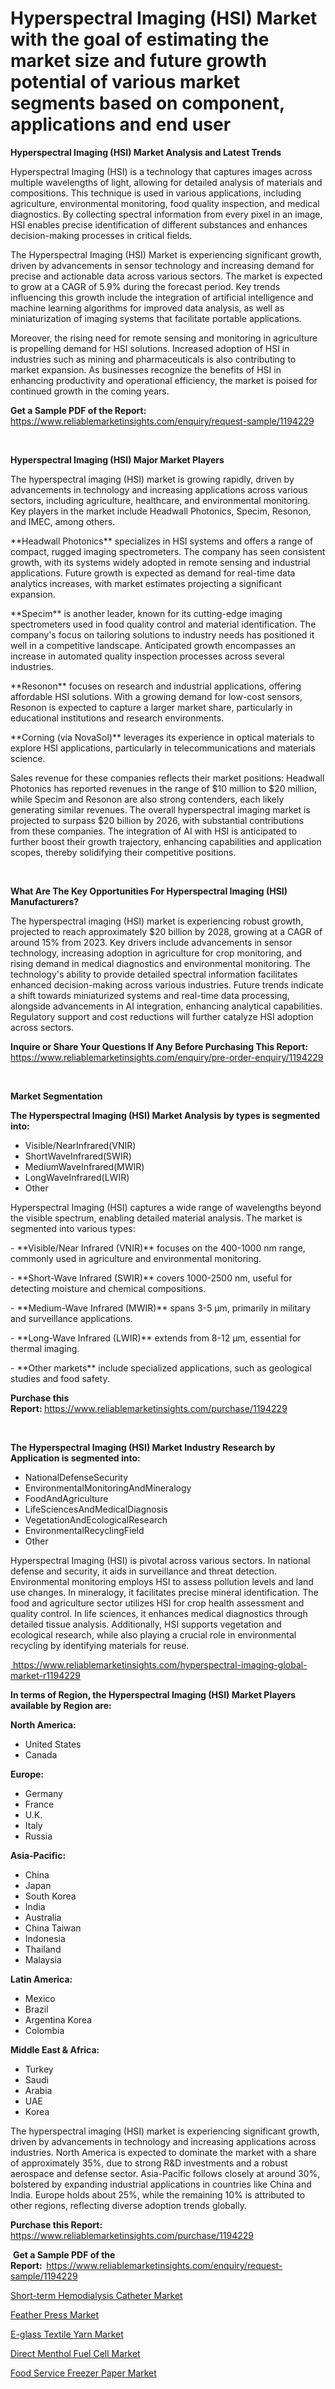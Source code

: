 <p><h1>Hyperspectral Imaging (HSI) Market with the goal of estimating the market size and future growth potential of various market segments based on component, applications and end user</h1></p><p><strong>Hyperspectral Imaging (HSI) Market Analysis and Latest Trends</strong></p>
<p><p>Hyperspectral Imaging (HSI) is a technology that captures images across multiple wavelengths of light, allowing for detailed analysis of materials and compositions. This technique is used in various applications, including agriculture, environmental monitoring, food quality inspection, and medical diagnostics. By collecting spectral information from every pixel in an image, HSI enables precise identification of different substances and enhances decision-making processes in critical fields.</p><p>The Hyperspectral Imaging (HSI) Market is experiencing significant growth, driven by advancements in sensor technology and increasing demand for precise and actionable data across various sectors. The market is expected to grow at a CAGR of 5.9% during the forecast period. Key trends influencing this growth include the integration of artificial intelligence and machine learning algorithms for improved data analysis, as well as miniaturization of imaging systems that facilitate portable applications.</p><p>Moreover, the rising need for remote sensing and monitoring in agriculture is propelling demand for HSI solutions. Increased adoption of HSI in industries such as mining and pharmaceuticals is also contributing to market expansion. As businesses recognize the benefits of HSI in enhancing productivity and operational efficiency, the market is poised for continued growth in the coming years.</p></p>
<p><strong>Get a Sample PDF of the Report:&nbsp;</strong> <a href="https://www.reliablemarketinsights.com/enquiry/request-sample/1194229?utm_campaign=1549&utm_medium=2&utm_source=Github&utm_content=ia&utm_term=11102024&utm_id=hyperspectral-imaging-hsi">https://www.reliablemarketinsights.com/enquiry/request-sample/1194229</a></p>
<p>&nbsp;</p>
<p><strong>Hyperspectral Imaging (HSI) Major Market Players</strong></p>
<p><p>The hyperspectral imaging (HSI) market is growing rapidly, driven by advancements in technology and increasing applications across various sectors, including agriculture, healthcare, and environmental monitoring. Key players in the market include Headwall Photonics, Specim, Resonon, and IMEC, among others.</p><p>**Headwall Photonics** specializes in HSI systems and offers a range of compact, rugged imaging spectrometers. The company has seen consistent growth, with its systems widely adopted in remote sensing and industrial applications. Future growth is expected as demand for real-time data analytics increases, with market estimates projecting a significant expansion.</p><p>**Specim** is another leader, known for its cutting-edge imaging spectrometers used in food quality control and material identification. The company's focus on tailoring solutions to industry needs has positioned it well in a competitive landscape. Anticipated growth encompasses an increase in automated quality inspection processes across several industries.</p><p>**Resonon** focuses on research and industrial applications, offering affordable HSI solutions. With a growing demand for low-cost sensors, Resonon is expected to capture a larger market share, particularly in educational institutions and research environments.</p><p>**Corning (via NovaSol)** leverages its experience in optical materials to explore HSI applications, particularly in telecommunications and materials science.</p><p>Sales revenue for these companies reflects their market positions: Headwall Photonics has reported revenues in the range of $10 million to $20 million, while Specim and Resonon are also strong contenders, each likely generating similar revenues. The overall hyperspectral imaging market is projected to surpass $20 billion by 2026, with substantial contributions from these companies. The integration of AI with HSI is anticipated to further boost their growth trajectory, enhancing capabilities and application scopes, thereby solidifying their competitive positions.</p></p>
<p>&nbsp;</p>
<p><strong>What Are The Key Opportunities For Hyperspectral Imaging (HSI) Manufacturers?</strong></p>
<p><p>The hyperspectral imaging (HSI) market is experiencing robust growth, projected to reach approximately $20 billion by 2028, growing at a CAGR of around 15% from 2023. Key drivers include advancements in sensor technology, increasing adoption in agriculture for crop monitoring, and rising demand in medical diagnostics and environmental monitoring. The technology's ability to provide detailed spectral information facilitates enhanced decision-making across various industries. Future trends indicate a shift towards miniaturized systems and real-time data processing, alongside advancements in AI integration, enhancing analytical capabilities. Regulatory support and cost reductions will further catalyze HSI adoption across sectors.</p></p>
<p><strong>Inquire or Share Your Questions If Any Before Purchasing This Report:</strong> <a href="https://www.reliablemarketinsights.com/enquiry/pre-order-enquiry/1194229?utm_campaign=1549&utm_medium=2&utm_source=Github&utm_content=ia&utm_term=11102024&utm_id=hyperspectral-imaging-hsi">https://www.reliablemarketinsights.com/enquiry/pre-order-enquiry/1194229</a></p>
<p>&nbsp;</p>
<p><strong>Market Segmentation</strong></p>
<p><strong>The Hyperspectral Imaging (HSI) Market Analysis by types is segmented into:</strong></p>
<p><ul><li>Visible/NearInfrared(VNIR)</li><li>ShortWaveInfrared(SWIR)</li><li>MediumWaveInfrared(MWIR)</li><li>LongWaveInfrared(LWIR)</li><li>Other</li></ul></p>
<p><p>Hyperspectral Imaging (HSI) captures a wide range of wavelengths beyond the visible spectrum, enabling detailed material analysis. The market is segmented into various types: </p><p>- **Visible/Near Infrared (VNIR)** focuses on the 400-1000 nm range, commonly used in agriculture and environmental monitoring. </p><p>- **Short-Wave Infrared (SWIR)** covers 1000-2500 nm, useful for detecting moisture and chemical compositions.</p><p>- **Medium-Wave Infrared (MWIR)** spans 3-5 µm, primarily in military and surveillance applications. </p><p>- **Long-Wave Infrared (LWIR)** extends from 8-12 µm, essential for thermal imaging. </p><p>- **Other markets** include specialized applications, such as geological studies and food safety.</p></p>
<p><strong>Purchase this Report:&nbsp;</strong><a href="https://www.reliablemarketinsights.com/purchase/1194229?utm_campaign=1549&utm_medium=2&utm_source=Github&utm_content=ia&utm_term=11102024&utm_id=hyperspectral-imaging-hsi">https://www.reliablemarketinsights.com/purchase/1194229</a></p>
<p>&nbsp;</p>
<p><strong>The Hyperspectral Imaging (HSI) Market Industry Research by Application is segmented into:</strong></p>
<p><ul><li>NationalDefenseSecurity</li><li>EnvironmentalMonitoringAndMineralogy</li><li>FoodAndAgriculture</li><li>LifeSciencesAndMedicalDiagnosis</li><li>VegetationAndEcologicalResearch</li><li>EnvironmentalRecyclingField</li><li>Other</li></ul></p>
<p><p>Hyperspectral Imaging (HSI) is pivotal across various sectors. In national defense and security, it aids in surveillance and threat detection. Environmental monitoring employs HSI to assess pollution levels and land use changes. In mineralogy, it facilitates precise mineral identification. The food and agriculture sector utilizes HSI for crop health assessment and quality control. In life sciences, it enhances medical diagnostics through detailed tissue analysis. Additionally, HSI supports vegetation and ecological research, while also playing a crucial role in environmental recycling by identifying materials for reuse.</p></p>
<p><a href="https://www.reliablemarketinsights.com/hyperspectral-imaging-global-market-r1194229?utm_campaign=1549&utm_medium=2&utm_source=Github&utm_content=ia&utm_term=11102024&utm_id=hyperspectral-imaging-hsi">&nbsp;https://www.reliablemarketinsights.com/hyperspectral-imaging-global-market-r1194229</a></p>
<p><strong>In terms of Region, the Hyperspectral Imaging (HSI) Market Players available by Region are:</strong></p>
<p>
    <p> <strong> North America: </strong>
        <ul>
            <li>United States</li>
            <li>Canada</li>
        </ul>
        </p> 
    <p> <strong> Europe: </strong>
        <ul>
            <li>Germany</li>
            <li>France</li>
            <li>U.K.</li>
            <li>Italy</li>
            <li>Russia</li>
        </ul>
        </p> 
    <p> <strong> Asia-Pacific: </strong>
        <ul>
            <li>China</li>
            <li>Japan</li>
            <li>South Korea</li>
            <li>India</li>
            <li>Australia</li>
            <li>China Taiwan</li>
            <li>Indonesia</li>
            <li>Thailand</li>
            <li>Malaysia</li>
        </ul>
        </p> 
    <p> <strong> Latin America: </strong>
        <ul>
            <li>Mexico</li>
            <li>Brazil</li>
            <li>Argentina Korea</li>
            <li>Colombia</li>
        </ul>
        </p> 
    <p> <strong> Middle East & Africa: </strong>
        <ul>
            <li>Turkey</li>
            <li>Saudi</li>
            <li>Arabia</li>
            <li>UAE</li>
            <li>Korea</li>
        </ul>
    </p>
    </p>
<p><p>The hyperspectral imaging (HSI) market is experiencing significant growth, driven by advancements in technology and increasing applications across industries. North America is expected to dominate the market with a share of approximately 35%, due to strong R&D investments and a robust aerospace and defense sector. Asia-Pacific follows closely at around 30%, bolstered by expanding industrial applications in countries like China and India. Europe holds about 25%, while the remaining 10% is attributed to other regions, reflecting diverse adoption trends globally.</p></p>
<p><strong>Purchase this Report: </strong><a href="https://www.reliablemarketinsights.com/purchase/1194229?utm_campaign=1549&utm_medium=2&utm_source=Github&utm_content=ia&utm_term=11102024&utm_id=hyperspectral-imaging-hsi">https://www.reliablemarketinsights.com/purchase/1194229</a></p>
<p>&nbsp;<strong>Get a Sample PDF of the Report:&nbsp;&nbsp;</strong><a href="https://www.reliablemarketinsights.com/enquiry/request-sample/1194229?utm_campaign=1549&utm_medium=2&utm_source=Github&utm_content=ia&utm_term=11102024&utm_id=hyperspectral-imaging-hsi">https://www.reliablemarketinsights.com/enquiry/request-sample/1194229</a></p>
<p><strong></strong></p>
<p><p><a href="https://www.linkedin.com/pulse/evaluating-global-short-term-hemodialysis-catheter-tfoje?utm_campaign=1549&utm_medium=2&utm_source=Github&utm_content=ia&utm_term=11102024&utm_id=hyperspectral-imaging-hsi">Short-term Hemodialysis Catheter Market</a></p><p><a href="https://issuu.com/reportprime-2/docs/feather-press-market-size-2030.pptx_65191eca40d8c8?utm_campaign=1549&utm_medium=2&utm_source=Github&utm_content=ia&utm_term=11102024&utm_id=hyperspectral-imaging-hsi">Feather Press Market</a></p><p><a href="https://www.linkedin.com/pulse/e-glass-textile-yarn-market-forecast-global-trends-analysis-from-09oyc?utm_campaign=1549&utm_medium=2&utm_source=Github&utm_content=ia&utm_term=11102024&utm_id=hyperspectral-imaging-hsi">E-glass Textile Yarn Market</a></p><p><a href="https://www.linkedin.com/pulse/direct-menthol-fuel-cell-market-refracting-trends-consumer-vfqre?utm_campaign=1549&utm_medium=2&utm_source=Github&utm_content=ia&utm_term=11102024&utm_id=hyperspectral-imaging-hsi">Direct Menthol Fuel Cell Market</a></p><p><a href="https://www.linkedin.com/pulse/decoding-food-service-freezer-paper-market-signals-growth-rfo5e?utm_campaign=1549&utm_medium=2&utm_source=Github&utm_content=ia&utm_term=11102024&utm_id=hyperspectral-imaging-hsi">Food Service Freezer Paper Market</a></p></p>